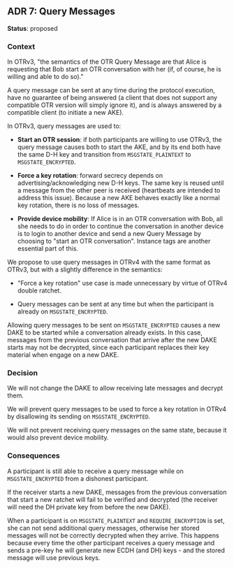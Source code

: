 ## ADR 7: Query Messages

**Status**: proposed

### Context

In OTRv3, "the semantics of the OTR Query Message are that Alice is requesting
that Bob start an OTR conversation with her (if, of course, he is willing and
able to do so)."

A query message can be sent at any time during the protocol execution, have no
guarantee of being answered (a client that does not support any compatible OTR
version will simply ignore it), and is always answered by a compatible client
(to initiate a new AKE).

In OTRv3, query messages are used to:

  * **Start an OTR session**: if both participants are willing to use OTRv3, the
  query message causes both to start the AKE, and by its end both have the
  same D-H key and transition from `MSGSTATE_PLAINTEXT` to `MSGSTATE_ENCRYPTED`.

  * **Force a key rotation**: forward secrecy depends on
  advertising/acknowledging new D-H keys. The same key is reused until a
  message from the other peer is received (heartbeats are intended to address
  this issue). Because a new AKE behaves exactly like a normal key rotation,
  there is no loss of messages.

  * **Provide device mobility**: If Alice is in an
  OTR conversation with Bob, all she needs to do in order to continue the
  conversation in another device is to login to another device and send a new
  Query Message by choosing to "start an OTR conversation". Instance tags are
  another essential part of this.

We propose to use query messages in OTRv4 with the same format as OTRv3, but
with a slightly difference in the semantics:

* "Force a key rotation" use case is made unnecessary by virtue of OTRv4 double
  ratchet.

* Query messages can be sent at any time but when the participant is already on
  `MSGSTATE_ENCRYPTED`.

Allowing query messages to be sent on `MSGSTATE_ENCRYPTED` causes a new DAKE to
be started while a conversation already exists. In this case, messages from the
previous conversation that arrive after the new DAKE starts may not be
decrypted, since each participant replaces their key material when engage on a
new DAKE.

### Decision

We will not change the DAKE to allow receiving late messages and decrypt them.

We will prevent query messages to be used to force a key rotation in OTRv4
by disallowing its sending on `MSGSTATE_ENCRYPTED`.

We will not prevent receiving query messages on the same state, because it would
also prevent device mobility.


### Consequences

A participant is still able to receive a query message while on
`MSGSTATE_ENCRYPTED` from a dishonest participant.

If the receiver starts a new DAKE, messages from the previous conversation that
start a new ratchet will fail to be verified and decrypted
(the receiver will need the DH private key from before the new DAKE).

When a participant is on `MSGSTATE_PLAINTEXT` and `REQUIRE_ENCRYPTION` is set,
she can not send additional query messages, otherwise her stored messages will
not be correctly decrypted when they arrive. This happens because every time
the other participant receives a query message and sends a pre-key he will
generate new ECDH (and DH) keys - and the stored message will use previous keys.
